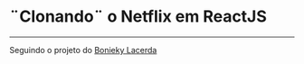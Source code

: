 # ¨Clonando¨ o Netflix em ReactJS
---
Seguindo o projeto do [Bonieky Lacerda](https://youtu.be/tBweoUiMsDg)
